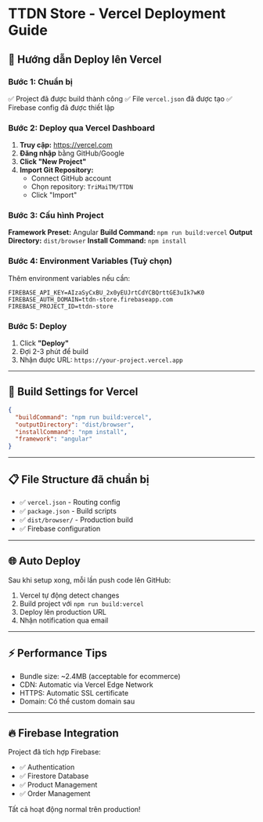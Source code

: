 # TTDN Store - Vercel Deployment Guide

## 🚀 Hướng dẫn Deploy lên Vercel

### Bước 1: Chuẩn bị
✅ Project đã được build thành công
✅ File `vercel.json` đã được tạo 
✅ Firebase config đã được thiết lập

### Bước 2: Deploy qua Vercel Dashboard

1. **Truy cập:** https://vercel.com
2. **Đăng nhập** bằng GitHub/Google
3. **Click "New Project"**
4. **Import Git Repository:**
   - Connect GitHub account
   - Chọn repository: `TriMaiTM/TTDN`
   - Click "Import"

### Bước 3: Cấu hình Project

**Framework Preset:** Angular
**Build Command:** `npm run build:vercel`
**Output Directory:** `dist/browser`
**Install Command:** `npm install`

### Bước 4: Environment Variables (Tuỳ chọn)

Thêm environment variables nếu cần:
```
FIREBASE_API_KEY=AIzaSyCxBU_2x0yEUJrtCdYCBQrttGE3uIk7wK0
FIREBASE_AUTH_DOMAIN=ttdn-store.firebaseapp.com
FIREBASE_PROJECT_ID=ttdn-store
```

### Bước 5: Deploy

1. Click **"Deploy"**
2. Đợi 2-3 phút để build
3. Nhận được URL: `https://your-project.vercel.app`

---

## 🔧 Build Settings for Vercel

```json
{
  "buildCommand": "npm run build:vercel",
  "outputDirectory": "dist/browser",
  "installCommand": "npm install",
  "framework": "angular"
}
```

---

## 📋 File Structure đã chuẩn bị

- ✅ `vercel.json` - Routing config
- ✅ `package.json` - Build scripts
- ✅ `dist/browser/` - Production build
- ✅ Firebase configuration

---

## 🌐 Auto Deploy

Sau khi setup xong, mỗi lần push code lên GitHub:
1. Vercel tự động detect changes
2. Build project với `npm run build:vercel`
3. Deploy lên production URL
4. Nhận notification qua email

---

## ⚡ Performance Tips

- Bundle size: ~2.4MB (acceptable for ecommerce)
- CDN: Automatic via Vercel Edge Network
- HTTPS: Automatic SSL certificate
- Domain: Có thể custom domain sau

---

## 🔥 Firebase Integration

Project đã tích hợp Firebase:
- ✅ Authentication
- ✅ Firestore Database  
- ✅ Product Management
- ✅ Order Management

Tất cả hoạt động normal trên production!